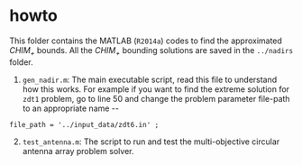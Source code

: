 howto
======

This folder contains the MATLAB (`R2014a`) codes to find the approximated *CHIM<sub>+<sub>* bounds.
All the *CHIM<sub>+<sub>* bounding solutions are saved in the `../nadirs` folder.

1. `gen_nadir.m`: The main executable script, read this file to understand how this works. For example if you want to find the extreme solution for `zdt1` problem, go to line 50 and change the problem parameter file-path to an appropriate name --
```matalb
file_path = '../input_data/zdt6.in' ;
```

2. `test_antenna.m`: The script to run and test the multi-objective circular antenna array problem solver.
